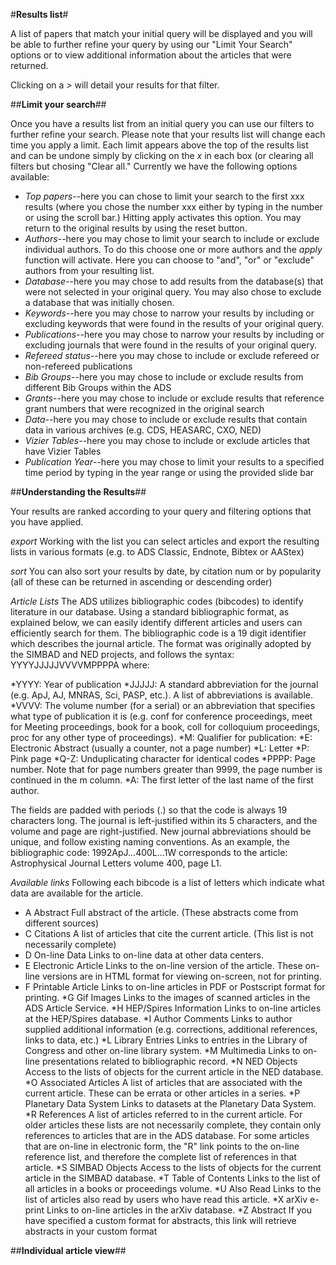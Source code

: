 #**Results list**#

A list of papers that match your initial query will be displayed and you will be able to further refine your query by using our "Limit Your Search" options or to view additional information about the articles that were returned.

Clicking on a   *>*   will detail your results for that filter.

##**Limit your search**##

Once you have a results list from an initial query you can use our filters to further refine your search.  Please note that your results list will change each time you apply a limit.  Each limit appears above the top of the results list and can be undone simply by clicking on the *x* in each box (or clearing all filters but chosing "Clear all."  Currently we have the following options available:

  * *Top papers*--here you can chose to limit your search to the first xxx results (where you chose the number xxx either by typing in the number or using the scroll bar.)  Hitting apply activates this option.  You may return to the original results by using the reset button.
  * *Authors*--here you may chose to limit your search to include or exclude individual authors.  To do this choose one or more authors and the *apply* function will activate.  Here you can choose to "and", "or" or "exclude" authors from your resulting list. 
  * *Database*--here you may chose to add results from the database(s) that were not selected in your original query.  You may also chose to exclude a database that was initially chosen.  
  * *Keywords*--here you may chose to narrow your results by including or excluding keywords that were found in the results of your original query.  
  * *Publications*--here you may chose to narrow your results by including or excluding journals that were found in the results of your original query. 
  * *Refereed status*--here you may chose to include or exclude refereed or non-refereed publications
  * *Bib Groups*--here you may chose to include or exclude results from different Bib Groups within the ADS
  * *Grants*--here you may chose to include or exclude results that reference grant numbers that were recognized in the original search
  * *Data*--here you may chose to include or exclude results that contain data in various archives (e.g. CDS, HEASARC, CXO, NED)
  * *Vizier Tables*--here you may chose to include or exclude articles that have Vizier Tables
  * *Publication Year*--here you may chose to limit your results to a specified time period by typing in the year range or using the provided slide bar

##**Understanding the Results**##

Your results are ranked according to your query and filtering options that you have applied.

*export* Working with the list you can select articles and export the resulting lists in various formats (e.g. to ADS Classic, Endnote, Bibtex or AAStex)

*sort*  You can also sort your results by date, by citation num or by popularity (all of these can be returned in ascending or descending order)

*Article Lists*
The ADS utilizes bibliographic codes (bibcodes) to identify literature in our database.  Using a standard bibliographic format, as explained below, we can easily identify different articles and users can efficiently search for them.
The bibliographic code is a 19 digit identifier which describes the journal article. The format was originally adopted by the SIMBAD and NED projects, and follows the syntax: 
YYYYJJJJJVVVVMPPPPA where: 

 *YYYY: Year of publication 
 *JJJJJ: A standard abbreviation for the journal (e.g. ApJ, AJ, MNRAS, Sci, PASP, etc.). A list of abbreviations is available. 
 *VVVV: The volume number (for a serial) or an abbreviation that specifies what type of publication it is (e.g. conf for conference proceedings, meet for Meeting proceedings, book for a book, coll for colloquium proceedings, proc for any other type of proceedings). 
 *M: Qualifier for publication:
    *E: Electronic Abstract (usually a counter, not a page number)
    *L: Letter
    *P: Pink page
   *Q-Z: Unduplicating character for identical codes 
  *PPPP: Page number. Note that for page numbers greater than 9999, the page number is continued in the m column. 
  *A: The first letter of the last name of the first author. 

The fields are padded with periods (.) so that the code is always 19 characters long. The journal is left-justified within its 5 characters, and the volume and page are right-justified. New journal abbreviations should be unique, and follow existing naming conventions. As an example, the bibliographic code: 
1992ApJ...400L...1W corresponds to the article: Astrophysical Journal Letters volume 400, page L1. 

*Available links*
Following each bibcode is a list of letters which indicate what data are available for the article.  

 * A	 Abstract	 Full abstract of the article. (These abstracts come from different sources)
 * C	 Citations	 A list of articles that cite the current article. (This list is not necessarily complete)
 * D	 On-line Data	 Links to on-line data at other data centers.
 * E	 Electronic Article	 Links to the on-line version of the article. These on-line versions are in HTML format for viewing on-screen, not for printing.
 * F	 Printable Article	 Links to on-line articles in PDF or Postscript format for printing.
 *G	 Gif Images	 Links to the images of scanned articles in the ADS Article Service.
 *H	 HEP/Spires Information	 Links to on-line articles at the HEP/Spires database.
 *I	 Author Comments	 Links to author supplied additional information (e.g. corrections, additional references, links to data, etc.)
 *L	 Library Entries	 Links to entries in the Library of Congress and other on-line library system.
 *M	 Multimedia	 Links to on-line presentations related to bibliographic record.
 *N	 NED Objects	 Access to the lists of objects for the current article in the NED database.
 *O	 Associated Articles	 A list of articles that are associated with the current article. These can be errata or other articles in a series.
 *P	 Planetary Data System	 Links to datasets at the Planetary Data System.
 *R	 References	 A list of articles referred to in the current article. For older articles these lists are not necessarily complete, they contain only references to articles that are in the ADS database. For some articles that are on-line in electronic form, the "R" link points to the on-line reference list, and therefore the complete list of references in that article.
 *S	 SIMBAD Objects	 Access to the lists of objects for the current article in the SIMBAD database.
 *T	 Table of Contents	 Links to the list of all articles in a books or proceedings volume.
 *U	 Also Read	 Links to the list of articles also read by users who have read this article.
 *X	 arXiv e-print	 Links to on-line articles in the arXiv database.
 *Z	 Abstract	 If you have specified a custom format for abstracts, this link will retrieve abstracts in your custom format


##**Individual article view**##


